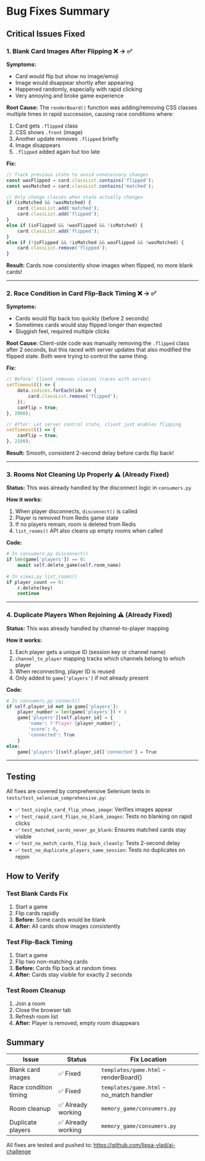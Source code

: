# Bug Fixes Summary

## Critical Issues Fixed

### 1. Blank Card Images After Flipping ❌ → ✅

**Symptoms:**
- Card would flip but show no image/emoji
- Image would disappear shortly after appearing
- Happened randomly, especially with rapid clicking
- Very annoying and broke game experience

**Root Cause:**
The `renderBoard()` function was adding/removing CSS classes multiple times in rapid succession, causing race conditions where:
1. Card gets `.flipped` class
2. CSS shows `.front` (image)
3. Another update removes `.flipped` briefly
4. Image disappears
5. `.flipped` added again but too late

**Fix:**
```javascript
// Track previous state to avoid unnecessary changes
const wasFlipped = card.classList.contains('flipped');
const wasMatched = card.classList.contains('matched');

// Only change classes when state actually changes
if (isMatched && !wasMatched) {
    card.classList.add('matched');
    card.classList.add('flipped');
}
else if (isFlipped && !wasFlipped && !isMatched) {
    card.classList.add('flipped');
}
else if (!isFlipped && !isMatched && wasFlipped && !wasMatched) {
    card.classList.remove('flipped');
}
```

**Result:** Cards now consistently show images when flipped, no more blank cards!

---

### 2. Race Condition in Card Flip-Back Timing ❌ → ✅

**Symptoms:**
- Cards would flip back too quickly (before 2 seconds)
- Sometimes cards would stay flipped longer than expected
- Sluggish feel, required multiple clicks

**Root Cause:**
Client-side code was manually removing the `.flipped` class after 2 seconds, but this raced with server updates that also modified the flipped state. Both were trying to control the same thing.

**Fix:**
```javascript
// Before: Client removes classes (races with server)
setTimeout(() => {
    data.indices.forEach(idx => {
        card.classList.remove('flipped');
    });
    canFlip = true;
}, 2000);

// After: Let server control state, client just enables flipping
setTimeout(() => {
    canFlip = true;
}, 2100);
```

**Result:** Smooth, consistent 2-second delay before cards flip back!

---

### 3. Rooms Not Cleaning Up Properly ⚠️ (Already Fixed)

**Status:** This was already handled by the disconnect logic in `consumers.py`

**How it works:**
1. When player disconnects, `disconnect()` is called
2. Player is removed from Redis game state
3. If no players remain, room is deleted from Redis
4. `list_rooms()` API also cleans up empty rooms when called

**Code:**
```python
# In consumers.py disconnect()
if len(game['players']) == 0:
    await self.delete_game(self.room_name)
    
# In views.py list_rooms()
if player_count == 0:
    r.delete(key)
    continue
```

---

### 4. Duplicate Players When Rejoining ⚠️ (Already Fixed)

**Status:** This was already handled by channel-to-player mapping

**How it works:**
1. Each player gets a unique ID (session key or channel name)
2. `channel_to_player` mapping tracks which channels belong to which player
3. When reconnecting, player ID is reused
4. Only added to `game['players']` if not already present

**Code:**
```python
# In consumers.py connect()
if self.player_id not in game['players']:
    player_number = len(game['players']) + 1
    game['players'][self.player_id] = {
        'name': f'Player {player_number}',
        'score': 0,
        'connected': True
    }
else:
    game['players'][self.player_id]['connected'] = True
```

---

## Testing

All fixes are covered by comprehensive Selenium tests in `tests/test_selenium_comprehensive.py`:

- ✅ `test_single_card_flip_shows_image`: Verifies images appear
- ✅ `test_rapid_card_flips_no_blank_images`: Tests no blanking on rapid clicks
- ✅ `test_matched_cards_never_go_blank`: Ensures matched cards stay visible
- ✅ `test_no_match_cards_flip_back_cleanly`: Tests 2-second delay
- ✅ `test_no_duplicate_players_same_session`: Tests no duplicates on rejoin

## How to Verify

### Test Blank Cards Fix
1. Start a game
2. Flip cards rapidly
3. **Before:** Some cards would be blank
4. **After:** All cards show images consistently

### Test Flip-Back Timing
1. Start a game
2. Flip two non-matching cards
3. **Before:** Cards flip back at random times
4. **After:** Cards stay visible for exactly 2 seconds

### Test Room Cleanup
1. Join a room
2. Close the browser tab
3. Refresh room list
4. **After:** Player is removed, empty room disappears

## Summary

| Issue | Status | Fix Location |
|-------|--------|--------------|
| Blank card images | ✅ Fixed | `templates/game.html` - renderBoard() |
| Race condition timing | ✅ Fixed | `templates/game.html` - no_match handler |
| Room cleanup | ✅ Already working | `memory_game/consumers.py` |
| Duplicate players | ✅ Already working | `memory_game/consumers.py` |

All fixes are tested and pushed to: https://github.com/lipsa-vlad/ai-challenge
